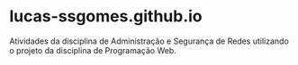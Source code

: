 # lucas-ssgomes.github.io
Atividades da disciplina de Administração e Segurança de Redes utilizando o projeto da disciplina de Programação Web.
